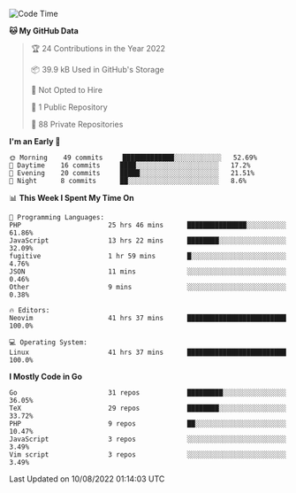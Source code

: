 
<!--START_SECTION:waka-->
![Code Time](http://img.shields.io/badge/Code%20Time-0%20secs-blue)

**🐱 My GitHub Data** 

> 🏆 24 Contributions in the Year 2022
 > 
> 📦 39.9 kB Used in GitHub's Storage 
 > 
> 🚫 Not Opted to Hire
 > 
> 📜 1 Public Repository 
 > 
> 🔑 88 Private Repositories  
 > 
**I'm an Early 🐤** 

```text
🌞 Morning    49 commits     █████████████░░░░░░░░░░░░   52.69% 
🌆 Daytime    16 commits     ████░░░░░░░░░░░░░░░░░░░░░   17.2% 
🌃 Evening    20 commits     █████░░░░░░░░░░░░░░░░░░░░   21.51% 
🌙 Night      8 commits      ██░░░░░░░░░░░░░░░░░░░░░░░   8.6%

```


📊 **This Week I Spent My Time On** 

```text
💬 Programming Languages: 
PHP                      25 hrs 46 mins      ███████████████░░░░░░░░░░   61.86% 
JavaScript               13 hrs 22 mins      ████████░░░░░░░░░░░░░░░░░   32.09% 
fugitive                 1 hr 59 mins        █░░░░░░░░░░░░░░░░░░░░░░░░   4.76% 
JSON                     11 mins             ░░░░░░░░░░░░░░░░░░░░░░░░░   0.46% 
Other                    9 mins              ░░░░░░░░░░░░░░░░░░░░░░░░░   0.38%

🔥 Editors: 
Neovim                   41 hrs 37 mins      █████████████████████████   100.0%

💻 Operating System: 
Linux                    41 hrs 37 mins      █████████████████████████   100.0%

```

**I Mostly Code in Go** 

```text
Go                       31 repos            █████████░░░░░░░░░░░░░░░░   36.05% 
TeX                      29 repos            ████████░░░░░░░░░░░░░░░░░   33.72% 
PHP                      9 repos             ██░░░░░░░░░░░░░░░░░░░░░░░   10.47% 
JavaScript               3 repos             ░░░░░░░░░░░░░░░░░░░░░░░░░   3.49% 
Vim script               3 repos             ░░░░░░░░░░░░░░░░░░░░░░░░░   3.49%

```



 Last Updated on 10/08/2022 01:14:03 UTC
<!--END_SECTION:waka-->
